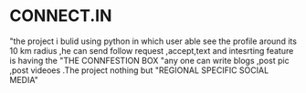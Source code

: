 # CONNECT.IN
"the project i bulid using python in which user able see the profile around its 10 km radius ,he can send follow request ,accept,text and intesrting feature is having the "THE CONNFESTION BOX "any one can write blogs ,post pic ,post videoes .The project nothing but "REGIONAL SPECIFIC SOCIAL MEDIA" 
